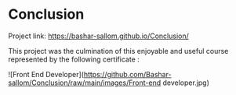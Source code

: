 # Conclusion

Project link: https://bashar-sallom.github.io/Conclusion/

This project was the culmination of this enjoyable and useful course represented by the following certificate :




![Front End Developer](https://github.com/Bashar-sallom/Conclusion/raw/main/images/Front-end developer.jpg)
